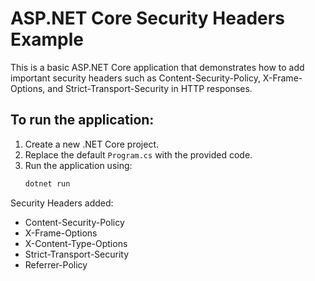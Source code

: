 # ASP.NET Core Security Headers Example

This is a basic ASP.NET Core application that demonstrates how to add important security headers such as Content-Security-Policy, X-Frame-Options, and Strict-Transport-Security in HTTP responses.

## To run the application:

1. Create a new .NET Core project.
2. Replace the default `Program.cs` with the provided code.
3. Run the application using:
    ```bash
    dotnet run
    ```

Security Headers added:
- Content-Security-Policy
- X-Frame-Options
- X-Content-Type-Options
- Strict-Transport-Security
- Referrer-Policy
